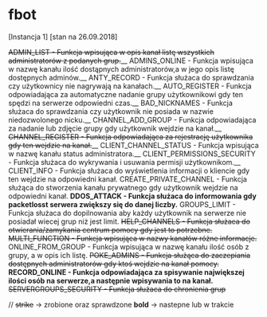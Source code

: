 # fbot

[Instancja 1] [stan na 26.09.2018]


~~ADMIN_LIST - Funkcja wpisująca w opis kanał listę wszystkich administratorów z podanych grup.~~__
ADMINS_ONLINE - Funkcja wpisująca w nazwę kanału ilość dostąpnych administratorów,a w jego opis listę dostępnych adminów.__
ANTY_RECORD - Funkcja służaca do sprawdzania czy użytkownicy nie nagrywają na kanałach.__
AUTO_REGISTER - Funkcja odpowiadająca za automatyczne nadanie grupy użytkownikowi gdy ten spędzi na serwerze odpowiedni czas.__
BAD_NICKNAMES - Funkcja służaca do sprawdzania czy użytkownik nie posiada w nazwie niedozwolonego nicku.__
CHANNEL_ADD_GROUP - Funkcja odpowiadająca za nadanie lub zdjęcie grupy gdy użytkownik wejdzie na kanał.__
~~CHANNEL_REGISTER - Funkcja odpowiadająca za rejestrację użytkownika gdy ten wejdzie na kanał.~~__
CLIENT_CHANNEL_STATUS - Funkcja wpisująca w nazwę kanału status administratora.__
CLIENT_PERMISSIONS_SECURITY - Funkcja służaca do wykrywania i usuwania permisji użytkownikom.__
CLIENT_INFO - Funkcja służaca do wyświetlenia informacji o kliencie gdy ten wejdzie na odpowiedni kanał.
CREATE_PRIVATE_CHANNEL - Funkcja służąca do stworzenia kanału prywatnego gdy użytkownik wejdzie na odpowiedni kanał.
**DDOS_ATTACK - Funkcja służaca do informowania gdy packetlosst serwera zwiększy się do danej liczby.**
GROUPS_LIMIT - Funkcja służaca do dopilnowania aby każdy użytkownik na serwerze nie posiadał wiecej grup niż jest limit.
~~HELP_CHANNELS - Funkcja służaca do otwierania/zamykania centrum pomocy gdy jest to potrzebne.~~
~~MULTI_FUNCTION - Funkcja wpisująca w nazwy kanałów różne informacje.~~
ONLINE_FROM_GROUP - Funkcja wpisująca w nazwę kanału ilość osób z grupy, a w opis ich listę.
~~POKE_ADMINS - Funkcja służąca do zaczepiania dostępnych administratorów gdy ktoś wejdzie na kanał pomocy.~~
**RECORD_ONLINE - Funkcja odpowiadająca za spisywanie największej ilości osób na serwerze,a następnie wpisywania to na kanał.**
~~SERVERGROUPS_SECURITY - Funkcja służaca do chronienia grup~~




//
~~strike~~ -> zrobione oraz sprawdzone
**bold** -> nastepne lub w trakcie
